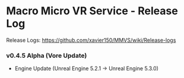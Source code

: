# Macro Micro VR Service - Release Log
Release Logs: https://github.com/xavier150/MMVS/wiki/Release-logs

###  v0.4.5 Alpha (Vore Update)

- Engine Update (Unreal Engine 5.2.1 -> Unreal Engine 5.3.0)


